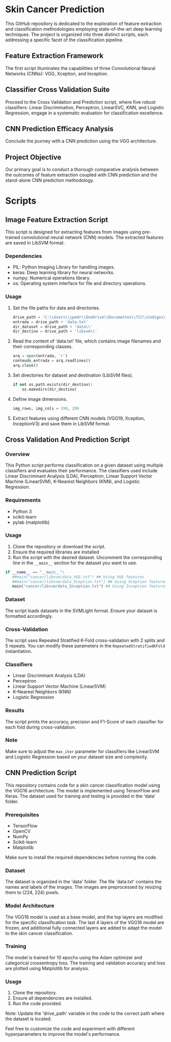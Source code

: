 # Skin Cancer Prediction
This GitHub repository is dedicated to the exploration of feature extraction and classification methodologies employing state-of-the-art deep learning techniques. The project is organized into three distinct scripts, each addressing a specific facet of the classification pipeline.

## Feature Extraction Framework 
The first script illuminates the capabilities of three Convolutional Neural Networks (CNNs): VGG, Xception, and Inception.

## Classifier Cross Validation Suite 
Proceed to the Cross Validation and Prediction script, where five robust classifiers: Linear Discrimination, Perceptron, LinearSVC, KNN, and Logistic Regression, engage in a systematic evaluation for classification excellence.

## CNN Prediction Efficacy Analysis 
Conclude the journey with a CNN prediction using the VGG architecture.

## Project Objective 
Our primary goal is to conduct a thorough comparative analysis between the outcomes of feature extraction coupled with CNN prediction and the stand-alone CNN prediction methodology.

# Scripts
## Image Feature Extraction Script

This script is designed for extracting features from images using pre-trained convolutional neural network (CNN) models. The extracted features are saved in LibSVM format.

### Dependencies

- PIL: Python Imaging Library for handling images.
- keras: Deep learning library for neural networks.
- numpy: Numerical operations library.
- os: Operating system interface for file and directory operations.

### Usage

1. Set the file paths for data and directories.

    ```python
    drive_path = 'C:\\Users\\jpedr\\OneDrive\\Documentos\\TCC\\Codigos\\CancerDePele\\cancer\\' 
    entrada = drive_path + 'data.txt' 
    dir_dataset = drive_path + 'data\\' 
    dir_destino = drive_path + 'libsvm\\' 
    ```

2. Read the content of 'data.txt' file, which contains image filenames and their corresponding classes.

    ```python
    arq = open(entrada, 'r')
    conteudo_entrada = arq.readlines()
    arq.close() 
    ```

3. Set directories for dataset and destination (LibSVM files).

    ```python
    if not os.path.exists(dir_destino):
        os.makedirs(dir_destino)
    ```

4. Define image dimensions.

    ```python
    img_rows, img_cols = 299, 299 
    ```

5. Extract features using different CNN models (VGG19, Xception, InceptionV3) and save them in LibSVM format.

## Cross Validation And Prediction Script

### Overview

This Python script performs classification on a given dataset using multiple classifiers and evaluates their performance. The classifiers used include Linear Discriminant Analysis (LDA), Perceptron, Linear Support Vector Machine (LinearSVM), K-Nearest Neighbors (KNN), and Logistic Regression.

### Requirements

- Python 3
- scikit-learn
- pylab (matplotlib)

### Usage

1. Clone the repository or download the script.
2. Ensure the required libraries are installed
3. Run the script with the desired dataset. Uncomment the corresponding line in the `__main__` section for the dataset you want to use.

```python
if __name__ == "__main__":
   ##main("cancer/libsvm/data_VGG.txt") ## Using VGG features
   ##main("cancer/libsvm/data_Xception.txt") ## Using Xception features
   main("cancer/libsvm/data_Inception.txt") ## Using Inception features
```

### Dataset

The script loads datasets in the SVMLight format. Ensure your dataset is formatted accordingly.

### Cross-Validation

The script uses Repeated Stratified K-Fold cross-validation with 2 splits and 5 repeats. You can modify these parameters in the `RepeatedStratifiedKFold` instantiation.

### Classifiers

- Linear Discriminant Analysis (LDA)
- Perceptron
- Linear Support Vector Machine (LinearSVM)
- K-Nearest Neighbors (KNN)
- Logistic Regression

### Results

The script prints the accuracy, precision and F1-Score of each classifier for each fold during cross-validation.

### Note

Make sure to adjust the `max_iter` parameter for classifiers like LinearSVM and Logistic Regression based on your dataset size and complexity.

## CNN Prediction Script

This repository contains code for a skin cancer classification model using the VGG16 architecture. The model is implemented using TensorFlow and Keras. The dataset used for training and testing is provided in the 'data' folder.

### Prerequisites
- TensorFlow
- OpenCV
- NumPy
- Scikit-learn
- Matplotlib

Make sure to install the required dependencies before running the code.

### Dataset
The dataset is organized in the 'data' folder. The file 'data.txt' contains the names and labels of the images. The images are preprocessed by resizing them to (224, 224) pixels.

### Model Architecture
The VGG16 model is used as a base model, and the top layers are modified for the specific classification task. The last 4 layers of the VGG16 model are frozen, and additional fully connected layers are added to adapt the model to the skin cancer classification.

### Training
The model is trained for 10 epochs using the Adam optimizer and categorical crossentropy loss. The training and validation accuracy and loss are plotted using Matplotlib for analysis.

### Usage
1. Clone the repository.
2. Ensure all dependencies are installed.
3. Run the code provided.

Note: Update the 'drive_path' variable in the code to the correct path where the dataset is located.

Feel free to customize the code and experiment with different hyperparameters to improve the model's performance.
